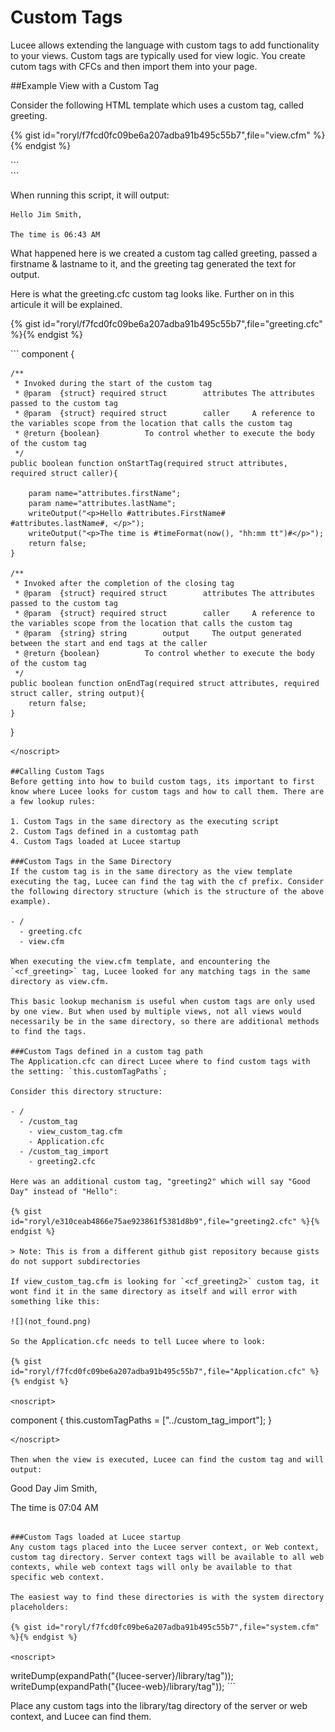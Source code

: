 # Custom Tags

Lucee allows extending the language with custom tags to add functionality to your views. Custom tags are typically used for view logic. You create cutom tags with CFCs and then import them into your page.

##Example View with a Custom Tag

Consider the following HTML template which uses a custom tag, called greeting.

{% gist id="roryl/f7fcd0fc09be6a207adba91b495c55b7",file="view.cfm" %}{% endgist %}

<noscript>
```
<html>
<head>
	<meta charset="UTF-8">
	<title>A Basic Custom Tag Example</title>
</head>
<body>
	<div>
		<cf_greeting firstName="Jim" lastName="Smith" />
	</div>
</body>
</html>
```
</noscript>

When running this script, it will output:

```
Hello Jim Smith,

The time is 06:43 AM
```

What happened here is we created a custom tag called greeting, passed a firstname & lastname to it, and the greeting tag generated the text for output. 

Here is what the greeting.cfc custom tag looks like. Further on in this articule it will be explained.

{% gist id="roryl/f7fcd0fc09be6a207adba91b495c55b7",file="greeting.cfc" %}{% endgist %}

<noscript>
```
component {

	/**
	 * Invoked during the start of the custom tag
	 * @param  {struct} required struct        attributes The attributes passed to the custom tag
	 * @param  {struct} required struct        caller     A reference to the variables scope from the location that calls the custom tag
	 * @return {boolean}          To control whether to execute the body of the custom tag
	 */
	public boolean function onStartTag(required struct attributes, required struct caller){

		param name="attributes.firstName";
		param name="attributes.lastName";
		writeOutput("<p>Hello #attributes.FirstName# #attributes.lastName#, </p>");
		writeOutput("<p>The time is #timeFormat(now(), "hh:mm tt")#</p>");
		return false;
	}

	/**
	 * Invoked after the completion of the closing tag
	 * @param  {struct} required struct        attributes The attributes passed to the custom tag
	 * @param  {struct} required struct        caller     A reference to the variables scope from the location that calls the custom tag
	 * @param  {string} string        output     The output generated between the start and end tags at the caller
	 * @return {boolean}          To control whether to execute the body of the custom tag
	 */
	public boolean function onEndTag(required struct attributes, required struct caller, string output){
		return false;
	}

}
```
</noscript>

##Calling Custom Tags
Before getting into how to build custom tags, its important to first know where Lucee looks for custom tags and how to call them. There are a few lookup rules:

1. Custom Tags in the same directory as the executing script
2. Custom Tags defined in a customtag path
4. Custom Tags loaded at Lucee startup

###Custom Tags in the Same Directory
If the custom tag is in the same directory as the view template executing the tag, Lucee can find the tag with the cf prefix. Consider the following directory structure (which is the structure of the above example).

- /
  - greeting.cfc
  - view.cfm

When executing the view.cfm template, and encountering the `<cf_greeting>` tag, Lucee looked for any matching tags in the same directory as view.cfm.

This basic lookup mechanism is useful when custom tags are only used by one view. But when used by multiple views, not all views would necessarily be in the same directory, so there are additional methods to find the tags.

###Custom Tags defined in a custom tag path
The Application.cfc can direct Lucee where to find custom tags with the setting: `this.customTagPaths`;

Consider this directory structure:

- /
  - /custom_tag
    - view_custom_tag.cfm
    - Application.cfc
  - /custom_tag_import
    - greeting2.cfc

Here was an additional custom tag, "greeting2" which will say "Good Day" instead of "Hello":

{% gist id="roryl/e310ceab4866e75ae923861f5381d8b9",file="greeting2.cfc" %}{% endgist %}

> Note: This is from a different github gist repository because gists do not support subdirectories

If view_custom_tag.cfm is looking for `<cf_greeting2>` custom tag, it wont find it in the same directory as itself and will error with something like this:

![](not_found.png)

So the Application.cfc needs to tell Lucee where to look:

{% gist id="roryl/f7fcd0fc09be6a207adba91b495c55b7",file="Application.cfc" %}{% endgist %}

<noscript>
```
component {
	this.customTagPaths = ["../custom_tag_import"];
}
```
</noscript>

Then when the view is executed, Lucee can find the custom tag and will output:

```
Good Day Jim Smith,

The time is 07:04 AM
```

###Custom Tags loaded at Lucee startup
Any custom tags placed into the Lucee server context, or Web context, custom tag directory. Server context tags will be available to all web contexts, while web context tags will only be available to that specific web context.

The easiest way to find these directories is with the system directory placeholders:

{% gist id="roryl/f7fcd0fc09be6a207adba91b495c55b7",file="system.cfm" %}{% endgist %}

<noscript>
```
<cfscript>
writeDump(expandPath("{lucee-server}/library/tag"));
writeDump(expandPath("{lucee-web}/library/tag"));
</cfscript>
```
</noscript>

Place any custom tags into the library/tag directory of the server or web context, and Lucee can find them.


